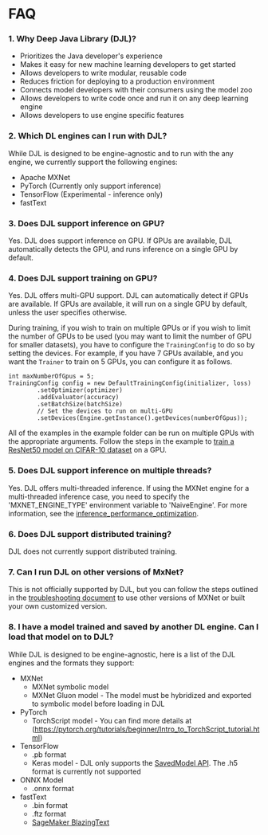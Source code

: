 # FAQ

### 1.  Why Deep Java Library (DJL)?

- Prioritizes the Java developer's experience
- Makes it easy for new machine learning developers to get started
- Allows developers to write modular, reusable code
- Reduces friction for deploying to a production environment
- Connects model developers with their consumers using the model zoo
- Allows developers to write code once and run it on any deep learning engine
- Allows developers to use engine specific features

### 2. Which DL engines can I run with DJL?
While DJL is designed to be engine-agnostic and to run with the any engine, we currently
support the following engines:

- Apache MXNet
- PyTorch (Currently only support inference)
- TensorFlow (Experimental - inference only)
- fastText

### 3. Does DJL support inference on GPU?
Yes. DJL does support inference on GPU. If GPUs are available, DJL automatically detects the GPU, and runs inference on a single GPU by default. 

### 4. Does DJL support training on GPU?
Yes. DJL offers multi-GPU support. DJL can automatically detect if GPUs are available. If GPUs are available, it will
run on a single GPU by default, unless the user specifies otherwise.

During training, if you wish to train on multiple GPUs or if you wish to limit the number of GPUs to be used (you may want to limit the number of GPU for smaller datasets), you have to configure the `TrainingConfig` to do so by
setting the devices. For example, if you have 7 GPUs available, and you want the `Trainer` to train on 5 GPUs, you can configure it as follows. 

    int maxNumberOfGpus = 5;
    TrainingConfig config = new DefaultTrainingConfig(initializer, loss)
            .setOptimizer(optimizer)
            .addEvaluator(accuracy)
            .setBatchSize(batchSize)
            // Set the devices to run on multi-GPU
            .setDevices(Engine.getInstance().getDevices(numberOfGpus));
All of the examples in the example folder can be run on 
multiple GPUs with the appropriate arguments. Follow the steps in the example to [train a ResNet50 model on CIFAR-10 dataset](https://github.com/deepjavalibrary/djl/blob/master/examples/docs/train_cifar10_resnet.md#train-using-multiple-gpus) on a GPU.

### 5. Does DJL support inference on multiple threads?
Yes. DJL offers multi-threaded inference. If using the MXNet engine for a multi-threaded inference case, you need to 
specify the 'MXNET_ENGINE_TYPE' environment variable to 'NaiveEngine'. For more information, see the
[inference_performance_optimization](development/inference_performance_optimization.md).

### 6. Does DJL support distributed training?
DJL does not currently support distributed training.

### 7. Can I run DJL on other versions of MxNet?
This is not officially supported by DJL, but you can follow the steps outlined in the [troubleshooting document](development/troubleshooting.md#4-how-to-run-djl-using-other-versions-of-apache-mxnet)
to use other versions of MXNet or built your own customized version.

### 8. I have a model trained and saved by another DL engine. Can I load that model on to DJL?
While DJL is designed to be engine-agnostic, here is a list of the DJL engines and the formats they support:

- MXNet
    - MXNet symbolic model
    - MXNet Gluon model - The model must be hybridized and exported to symbolic model before loading in DJL
- PyTorch
    - TorchScript model - You can find more details at (https://pytorch.org/tutorials/beginner/Intro_to_TorchScript_tutorial.html) 
- TensorFlow
    - .pb format
    - Keras model - DJL only supports the [SavedModel API](https://www.tensorflow.org/guide/keras/save_and_serialize). The .h5 format is currently not supported
- ONNX Model
    - .onnx format
- fastText
    - .bin format
    - .ftz format
    - [SageMaker BlazingText](https://docs.aws.amazon.com/sagemaker/latest/dg/blazingtext.html)
